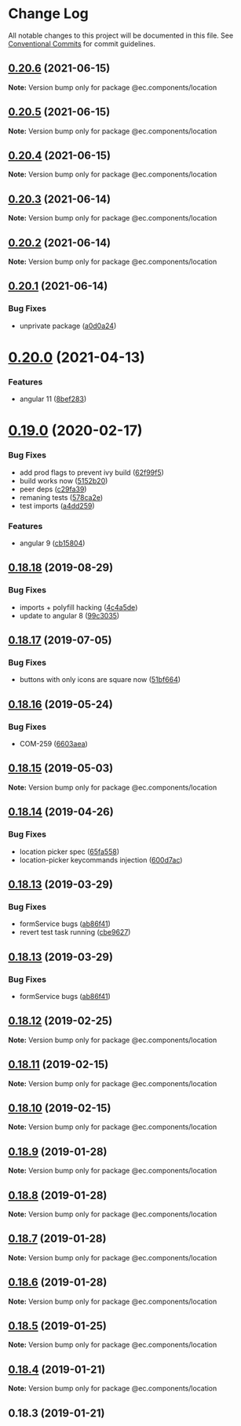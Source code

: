 # Change Log

All notable changes to this project will be documented in this file.
See [Conventional Commits](https://conventionalcommits.org) for commit guidelines.

## [0.20.6](https://github.com/entrecode/ec.components/compare/@ec.components/location@0.20.5...@ec.components/location@0.20.6) (2021-06-15)

**Note:** Version bump only for package @ec.components/location





## [0.20.5](https://github.com/entrecode/ec.components/compare/@ec.components/location@0.20.4...@ec.components/location@0.20.5) (2021-06-15)

**Note:** Version bump only for package @ec.components/location





## [0.20.4](https://github.com/entrecode/ec.components/compare/@ec.components/location@0.20.3...@ec.components/location@0.20.4) (2021-06-15)

**Note:** Version bump only for package @ec.components/location





## [0.20.3](https://github.com/entrecode/ec.components/compare/@ec.components/location@0.20.2...@ec.components/location@0.20.3) (2021-06-14)

**Note:** Version bump only for package @ec.components/location





## [0.20.2](https://github.com/entrecode/ec.components/compare/@ec.components/location@0.20.1...@ec.components/location@0.20.2) (2021-06-14)

**Note:** Version bump only for package @ec.components/location





## [0.20.1](https://github.com/entrecode/ec.components/compare/@ec.components/location@0.20.0...@ec.components/location@0.20.1) (2021-06-14)


### Bug Fixes

* unprivate package ([a0d0a24](https://github.com/entrecode/ec.components/commit/a0d0a2482e8fbac91fcbac506c5b3dc3e24be24b))





# [0.20.0](https://github.com/entrecode/ec.components/compare/@ec.components/location@0.19.0...@ec.components/location@0.20.0) (2021-04-13)


### Features

* angular 11 ([8bef283](https://github.com/entrecode/ec.components/commit/8bef28349678ae533f1793ab725f743da24cf2fa))





# [0.19.0](https://github.com/entrecode/ec.components/compare/@ec.components/location@0.18.18...@ec.components/location@0.19.0) (2020-02-17)


### Bug Fixes

* add prod flags to prevent ivy build ([62f99f5](https://github.com/entrecode/ec.components/commit/62f99f5))
* build works now ([5152b20](https://github.com/entrecode/ec.components/commit/5152b20))
* peer deps ([c29fa39](https://github.com/entrecode/ec.components/commit/c29fa39))
* remaning tests ([578ca2e](https://github.com/entrecode/ec.components/commit/578ca2e))
* test imports ([a4dd259](https://github.com/entrecode/ec.components/commit/a4dd259))


### Features

* angular 9 ([cb15804](https://github.com/entrecode/ec.components/commit/cb15804))





## [0.18.18](https://github.com/entrecode/ec.components/compare/@ec.components/location@0.18.17...@ec.components/location@0.18.18) (2019-08-29)


### Bug Fixes

* imports + polyfill hacking ([4c4a5de](https://github.com/entrecode/ec.components/commit/4c4a5de))
* update to angular 8 ([99c3035](https://github.com/entrecode/ec.components/commit/99c3035))





## [0.18.17](https://github.com/entrecode/ec.components/compare/@ec.components/location@0.18.16...@ec.components/location@0.18.17) (2019-07-05)


### Bug Fixes

* buttons with only icons are square now ([51bf664](https://github.com/entrecode/ec.components/commit/51bf664))





## [0.18.16](https://github.com/entrecode/ec.components/compare/@ec.components/location@0.18.15...@ec.components/location@0.18.16) (2019-05-24)


### Bug Fixes

* COM-259 ([6603aea](https://github.com/entrecode/ec.components/commit/6603aea))





## [0.18.15](https://github.com/entrecode/ec.components/compare/@ec.components/location@0.18.14...@ec.components/location@0.18.15) (2019-05-03)

**Note:** Version bump only for package @ec.components/location





## [0.18.14](https://github.com/entrecode/ec.components/compare/@ec.components/location@0.18.13...@ec.components/location@0.18.14) (2019-04-26)


### Bug Fixes

* location picker spec ([65fa558](https://github.com/entrecode/ec.components/commit/65fa558))
* location-picker keycommands injection ([600d7ac](https://github.com/entrecode/ec.components/commit/600d7ac))





## [0.18.13](https://github.com/entrecode/ec.components/compare/@ec.components/location@0.18.12...@ec.components/location@0.18.13) (2019-03-29)


### Bug Fixes

* formService bugs ([ab86f41](https://github.com/entrecode/ec.components/commit/ab86f41))
* revert test task running ([cbe9627](https://github.com/entrecode/ec.components/commit/cbe9627))





## [0.18.13](https://github.com/entrecode/ec.components/compare/@ec.components/location@0.18.12...@ec.components/location@0.18.13) (2019-03-29)


### Bug Fixes

* formService bugs ([ab86f41](https://github.com/entrecode/ec.components/commit/ab86f41))





## [0.18.12](https://github.com/entrecode/ec.components/compare/@ec.components/location@0.18.11...@ec.components/location@0.18.12) (2019-02-25)

**Note:** Version bump only for package @ec.components/location





## [0.18.11](https://github.com/entrecode/ec.components/compare/@ec.components/location@0.18.10...@ec.components/location@0.18.11) (2019-02-15)

**Note:** Version bump only for package @ec.components/location





## [0.18.10](https://github.com/entrecode/ec.components/compare/@ec.components/location@0.18.9...@ec.components/location@0.18.10) (2019-02-15)

**Note:** Version bump only for package @ec.components/location





## [0.18.9](https://github.com/entrecode/ec.components/compare/@ec.components/location@0.18.8...@ec.components/location@0.18.9) (2019-01-28)

**Note:** Version bump only for package @ec.components/location





## [0.18.8](https://github.com/entrecode/ec.components/compare/@ec.components/location@0.18.7...@ec.components/location@0.18.8) (2019-01-28)

**Note:** Version bump only for package @ec.components/location





## [0.18.7](https://github.com/entrecode/ec.components/compare/@ec.components/location@0.18.6...@ec.components/location@0.18.7) (2019-01-28)

**Note:** Version bump only for package @ec.components/location





## [0.18.6](https://github.com/entrecode/ec.components/compare/@ec.components/location@0.18.5...@ec.components/location@0.18.6) (2019-01-28)

**Note:** Version bump only for package @ec.components/location





## [0.18.5](https://github.com/entrecode/ec.components/compare/@ec.components/location@0.18.4...@ec.components/location@0.18.5) (2019-01-25)

**Note:** Version bump only for package @ec.components/location





## [0.18.4](https://github.com/entrecode/ec.components/compare/@ec.components/location@0.18.4...@ec.components/location@0.18.4) (2019-01-21)

**Note:** Version bump only for package @ec.components/location





## 0.18.3 (2019-01-21)
